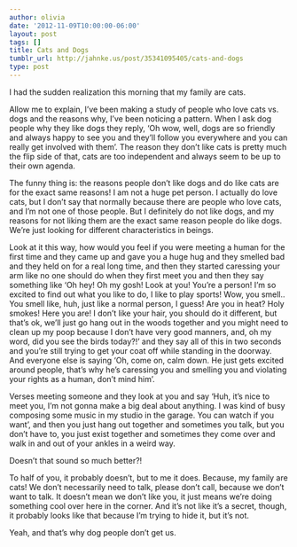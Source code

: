```yaml
---
author: olivia
date: '2012-11-09T10:00:00-06:00'
layout: post
tags: []
title: Cats and Dogs
tumblr_url: http://jahnke.us/post/35341095405/cats-and-dogs
type: post
---
```


I had the sudden realization this morning that my family are cats.

Allow me to explain, I’ve been making a study of people who love cats vs. dogs and the reasons why, I’ve been noticing a pattern. When I ask dog people why they like dogs they reply, ‘Oh wow, well, dogs are so friendly and always happy to see you and they’ll follow you everywhere and you can really get involved with them’. The reason they don’t like cats is pretty much the flip side of that, cats are too independent and always seem to be up to their own agenda. 

The funny thing is: the reasons people don’t like dogs and do like cats are for the exact same reasons! I am not a huge pet person. I actually do love cats, but I don’t say that normally because there are people who love cats, and I’m not one of those people. But I definitely do not like dogs, and my reasons for not liking them are the exact same reason people do like dogs. We’re just looking for different characteristics in beings. 

Look at it this way, how would you feel if you were meeting a human for the first time and they came up and gave you a huge hug and they smelled bad and they held on for a real long time, and then they started caressing your arm like no one should do when they first meet you and then they say something like ‘Oh hey! Oh my gosh! Look at you! You’re a person! I’m so excited to find out what you like to do, I like to play sports! Wow, you smell.. You smell like, huh, just like a normal person, I guess! Are you in heat? Holy smokes! Here you are! I don’t like your hair, you should do it different, but that’s ok, we’ll just go hang out in the woods together and you might need to clean up my poop because I don’t have very good manners, and, oh my word, did you see the birds today?!’ and they say all of this in two seconds and you’re still trying to get your coat off while standing in the doorway. And everyone else is saying ‘Oh, come on, calm down. He just gets excited around people, that’s why he’s caressing you and smelling you and violating your rights as a human, don’t mind him’. 

Verses meeting someone and they look at you and say ‘Huh, it’s nice to meet you, I’m not gonna make a big deal about anything. I was kind of busy composing some music in my studio in the garage. You can watch if you want’, and then you just hang out together and sometimes you talk, but you don’t have to, you just exist together and sometimes they come over and walk in and out of your ankles in a weird way. 

Doesn’t that sound so much better?! 

To half of you, it probably doesn’t, but to me it does. Because, my family are cats! We don’t necessarily need to talk, please don’t call, because we don’t want to talk. It doesn’t mean we don’t like you, it just means we’re doing something cool over here in the corner. And it’s not like it’s a secret, though, it probably looks like that because I’m trying to hide it, but it’s not. 

Yeah, and that’s why dog people don’t get us. 
